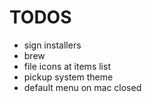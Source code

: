 # TODOS
- sign installers
- brew
- file icons at items list
- pickup system theme
- default menu on mac closed